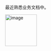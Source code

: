 最近熟悉业务文档中。

<img width="102" alt="image" src="https://github.com/user-attachments/assets/b3eb7996-80c8-4375-8bc3-ea0a26003891" />
